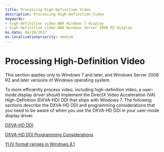 ```yaml
---
title: Processing High-Definition Video
description: Processing High-Definition Video
keywords:
- high-definition video WDK Windows 7 display
- high-definition video WDK Windows Server 2008 R2 display
ms.date: 04/20/2017
ms.localizationpriority: medium
---
```


# Processing High-Definition Video


This section applies only to Windows 7 and later, and Windows Server 2008 R2 and later versions of Windows operating system.

To more efficiently process video, including high-definition video, a user-mode display driver should implement the DirectX Video Acceleration (VA) High-Definition (DXVA-HD) DDI that ships with Windows 7. The following sections describe the DXVA-HD DDI and programming considerations that you need to be aware of when you use the DXVA-HD DDI in your user-mode display driver.

[DXVA-HD DDI](dxva-hd-ddi.md)

[DXVA-HD DDI Programming Considerations](dxva-hd-ddi-programming-considerations.md)

[YUV format ranges in Windows 8.1](yuv-format-ranges.md)

 

 





